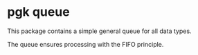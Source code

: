 # pgk queue

This package contains a simple general queue for all data types.

The queue ensures processing with the FIFO principle.
